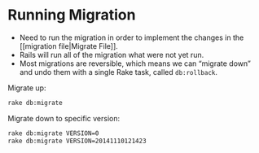 # Running Migration


- Need to run the migration in order to implement the changes in the [[migration file|Migrate File]].
- Rails will run all of the migration what were not yet run.
- Most migrations are reversible, which means we can “migrate down” and undo them with a single Rake task, called `db:rollback`.

Migrate up:

```bash
rake db:migrate
```

Migrate down to specific version:

```bash
rake db:migrate VERSION=0
rake db:migrate VERSION=20141110121423
```